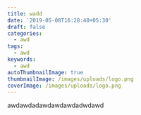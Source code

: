 ```yaml
---
title: wadd
date: '2019-05-08T16:28:40+05:30'
draft: false
categories:
  - awd
tags:
  - awd
keywords:
  - awd
autoThumbnailImage: true
thumbnailImage: /images/uploads/logo.png
coverImage: /images/uploads/logo.png
---
```

awdawdadawdawdawdadwdawd
